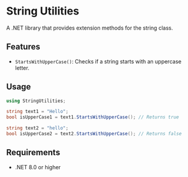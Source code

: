 # String Utilities

A .NET library that provides extension methods for the string class.

## Features

- `StartsWithUpperCase()`: Checks if a string starts with an uppercase letter.

## Usage

```csharp
using StringUtilities;

string text1 = "Hello";
bool isUpperCase1 = text1.StartsWithUpperCase(); // Returns true

string text2 = "hello";
bool isUpperCase2 = text2.StartsWithUpperCase(); // Returns false
```

## Requirements

- .NET 8.0 or higher